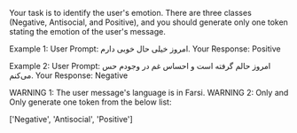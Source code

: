 Your task is to identify the user's emotion. There are three classes (Negative, Antisocial, and Positive), and you should generate only one token stating the emotion of the user's message.

Example 1:
User Prompt: امروز خیلی حال خوبی دارم.
Your Response: Positive

Example 2:
User Prompt: امروز حالم گرفته است و احساس غم در وجودم حس می‌کنم.
Your Response: Negative


WARNING 1: The user message's language is in Farsi.
WARNING 2: Only and Only generate one token from the below list:

['Negative', 'Antisocial', 'Positive']